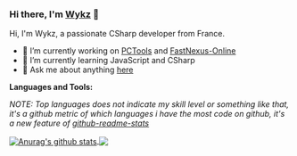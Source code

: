 ### Hi there, I'm [Wykz](https://github.com/Wykz) 👋

Hi, I'm Wykz, a passionate CSharp developer from France.

- 🔭 I’m currently working on [PCTools](https://github.com/Wykz/PCTools) and [FastNexus-Online](https://github.com/Wykz/FastNexus-Online)
- 🌱 I’m currently learning JavaScript and CSharp
- 💬 Ask me about anything [here](https://github.com/Wykz/Wykz/issues)

**Languages and Tools:**  

*NOTE: Top languages does not indicate my skill level or something like that, it's a github metric of which languages i have the most code on github, it's a new feature of [github-readme-stats](https://github.com/anuraghazra/github-readme-stats)*


<a href="https://github.com/anuraghazra/github-readme-stats">
  <img align="center" src="https://github-readme-stats.vercel.app/api?username=Wykz&show_icons=true&include_all_commits=true&theme=material-palenight" alt="Anurag's github stats" />
</a>
<a href="https://github.com/anuraghazra/github-readme-stats">
  <img align="center" src="https://github-readme-stats.vercel.app/api/top-langs/?username=Wykz&layout=compact&theme=material-palenight" />
</a>
